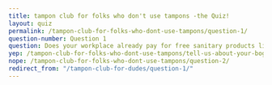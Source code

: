 ```yaml
---
title: tampon club for folks who don't use tampons -the Quiz!
layout: quiz
permalink: /tampon-club-for-folks-who-dont-use-tampons/question-1/
question-number: Question 1
question: Does your workplace already pay for free sanitary products like tampons and sanitary towels?
yep: /tampon-club-for-folks-who-dont-use-tampons/tell-us-about-your-bogs/
nope: /tampon-club-for-folks-who-dont-use-tampons/question-2/
redirect_from: "/tampon-club-for-dudes/question-1/"
---
```


